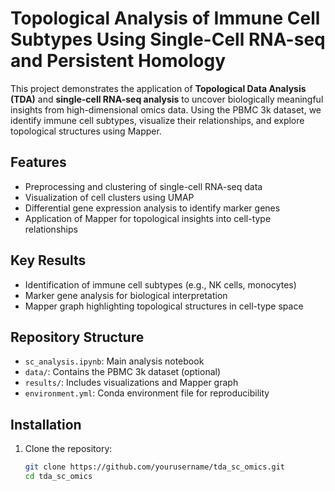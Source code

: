 # Topological Analysis of Immune Cell Subtypes Using Single-Cell RNA-seq and Persistent Homology

This project demonstrates the application of **Topological Data Analysis (TDA)** and **single-cell RNA-seq analysis** to uncover biologically meaningful insights from high-dimensional omics data. Using the PBMC 3k dataset, we identify immune cell subtypes, visualize their relationships, and explore topological structures using Mapper.

## Features
- Preprocessing and clustering of single-cell RNA-seq data
- Visualization of cell clusters using UMAP
- Differential gene expression analysis to identify marker genes
- Application of Mapper for topological insights into cell-type relationships

## Key Results
- Identification of immune cell subtypes (e.g., NK cells, monocytes)
- Marker gene analysis for biological interpretation
- Mapper graph highlighting topological structures in cell-type space

## Repository Structure
- `sc_analysis.ipynb`: Main analysis notebook
- `data/`: Contains the PBMC 3k dataset (optional)
- `results/`: Includes visualizations and Mapper graph
- `environment.yml`: Conda environment file for reproducibility

## Installation
1. Clone the repository:
   ```bash
   git clone https://github.com/yourusername/tda_sc_omics.git
   cd tda_sc_omics

